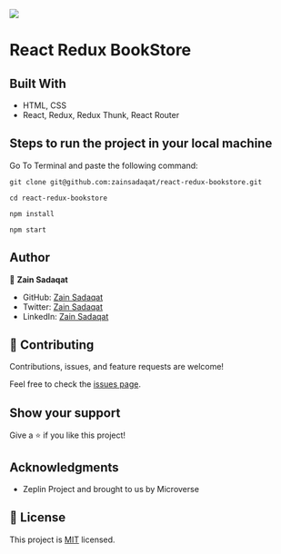![](https://img.shields.io/badge/Microverse-blueviolet)

# React Redux BookStore

## Built With

- HTML, CSS
- React, Redux, Redux Thunk, React Router

## Steps to run the project in your local machine

Go To Terminal and paste the following command:

`git clone git@github.com:zainsadaqat/react-redux-bookstore.git`

`cd react-redux-bookstore`

`npm install`

`npm start`

## Author

👤 **Zain Sadaqat**

- GitHub: [Zain Sadaqat](https://github.com/zainsadaqat)
- Twitter: [Zain Sadaqat](https://twitter.com/zain_sadaqat)
- LinkedIn: [Zain Sadaqat](https://linkedin.com/in/zain-sadaqat)

## 🤝 Contributing

Contributions, issues, and feature requests are welcome!

Feel free to check the [issues page](../../issues/).

## Show your support

Give a ⭐️ if you like this project!

## Acknowledgments

- Zeplin Project and brought to us by Microverse

## 📝 License

This project is [MIT](./MIT.md) licensed.
